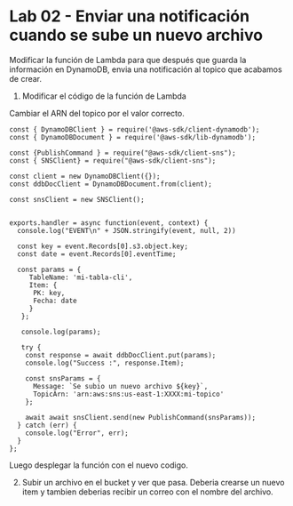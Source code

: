 # Lab 02 - Enviar una notificación cuando se sube un nuevo archivo

Modificar la función de Lambda para que después que guarda la información en DynamoDB, envia una notificación al topico que acabamos de crear.

1. Modificar el código de la función de Lambda

Cambiar el ARN del topico por el valor correcto.

```
const { DynamoDBClient } = require('@aws-sdk/client-dynamodb');
const { DynamoDBDocument } = require('@aws-sdk/lib-dynamodb');

const {PublishCommand } = require("@aws-sdk/client-sns");
const { SNSClient} = require("@aws-sdk/client-sns");

const client = new DynamoDBClient({});
const ddbDocClient = DynamoDBDocument.from(client);

const snsClient = new SNSClient();


exports.handler = async function(event, context) {
  console.log("EVENT\n" + JSON.stringify(event, null, 2))

  const key = event.Records[0].s3.object.key;
  const date = event.Records[0].eventTime;

  const params = {
     TableName: 'mi-tabla-cli',
     Item: {
      PK: key,
      Fecha: date
     }
   };

   console.log(params);

   try {
    const response = await ddbDocClient.put(params);
    console.log("Success :", response.Item);

    const snsParams = {
      Message: `Se subio un nuevo archivo ${key}`,
      TopicArn: 'arn:aws:sns:us-east-1:XXXX:mi-topico'
    };

    await await snsClient.send(new PublishCommand(snsParams));
  } catch (err) {
    console.log("Error", err);
  }
};
```

Luego desplegar la función con el nuevo codigo.

2. Subir un archivo en el bucket y ver que pasa.
   Deberia crearse un nuevo item y tambien deberias recibir un correo con el nombre del archivo.
